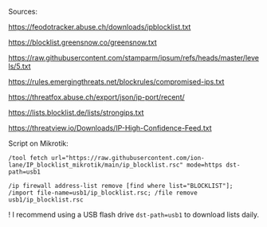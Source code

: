 Sources:

https://feodotracker.abuse.ch/downloads/ipblocklist.txt

https://blocklist.greensnow.co/greensnow.txt

https://raw.githubusercontent.com/stamparm/ipsum/refs/heads/master/levels/5.txt

https://rules.emergingthreats.net/blockrules/compromised-ips.txt

https://threatfox.abuse.ch/export/json/ip-port/recent/

https://lists.blocklist.de/lists/strongips.txt

https://threatview.io/Downloads/IP-High-Confidence-Feed.txt


Script on Mikrotik:

``
/tool fetch url="https://raw.githubusercontent.com/ion-lane/IP_blocklist_mikrotik/main/ip_blocklist.rsc" mode=https dst-path=usb1
``

``
/ip firewall address-list remove [find where list="BLOCKLIST"]; /import file-name=usb1/ip_blocklist.rsc; /file remove usb1/ip_blocklist.rsc
``

! I recommend using a USB flash drive ``dst-path=usb1``  to download lists daily.
